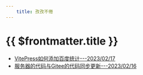 ```yaml
---
    title: 孜孜不倦
---
```

# {{ $frontmatter.title }}

- [VitePress如何添加百度统计---2023/02/17](/page/state/page0217)
- [服务器的代码与Gitee的代码同步更新---2023/02/16](/page/state/page0216)